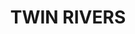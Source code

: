 ---
lastmod: '2025-04-06T06:05:20+00:00'
latitude: -28.70513532
layout: suburb
longitude: 150.6884812
postcode: '2410'
state: NSW
title: TWIN RIVERS
url: /nsw/twin-rivers/
---